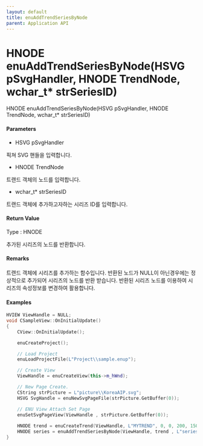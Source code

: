 ```yaml
---
layout: default
title: enuAddTrendSeriesByNode
parent: Application API
---
```

# HNODE enuAddTrendSeriesByNode\(HSVG pSvgHandler, HNODE TrendNode, wchar\_t\* strSeriesID\)

HNODE enuAddTrendSeriesByNode\(HSVG pSvgHandler, HNODE TrendNode, wchar\_t\* strSeriesID\)

#### Parameters

* HSVG pSvgHandler

픽쳐 SVG 핸들을 입력합니다.

* HNODE TrendNode

트랜드 객체의 노드를 입력합니다.

* wchar\_t\* strSeriesID

트랜드 객체에 추가하고자하는 시리즈 ID를 입력합니다.

#### Return Value

Type : HNODE

추가된 시리즈의 노드를 반환합니다.

#### Remarks

트랜드 객체에 시리즈를 추가하는 함수입니다. 반환된 노드가 NULL이 아닌경우에는 정상적으로 추가되어 시리즈의 노드를 반환 받습니다. 반환된 시리즈 노드를 이용하여 시리즈의 속성정보를 변경하여 활용합니다.

#### Examples

```cpp
HVIEW ViewHandle = NULL; 
void CSampleView::OnInitialUpdate() 
{ 
    CView::OnInitialUpdate(); 

    enuCreateProject(); 

    // Load Project
    enuLoadProjectFile(L"Project\\sample.enup"); 

    // Create View
    ViewHandle = enuCreateView(this->m_hWnd); 

    // New Page Create. 
    CString strPicture = L"picture\\KoreaAIP.svg"; 
    HSVG SvgHandle = enuNewSvgPageFile(strPicture.GetBuffer(0)); 

    // ENU View Attach Set Page 
    enuSetSvgPageView(ViewHandle , strPicture.GetBuffer(0)); 
    
    HNODE trend = enuCreateTrend(ViewHandle, L"MYTREND", 0, 0, 200, 150, 0, 0);
    HNODE series = enuAddTrendSeriesByNode(ViewHandle, trend , L"series1");
}
```



